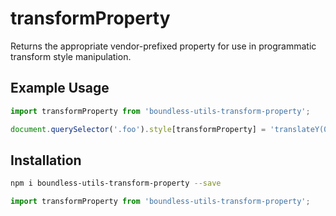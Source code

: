 <!---
THIS IS AN AUTOGENERATED FILE. EDIT PACKAGES/BOUNDLESS-UTILS-TRANSFORM-PROPERTY/INDEX.JS INSTEAD.
-->
# transformProperty

Returns the appropriate vendor-prefixed property for use in programmatic transform style manipulation.

## Example Usage

```js
import transformProperty from 'boundless-utils-transform-property';

document.querySelector('.foo').style[transformProperty] = 'translateY(0)';
```

## Installation

```bash
npm i boundless-utils-transform-property --save
```

```js
import transformProperty from 'boundless-utils-transform-property';
```






